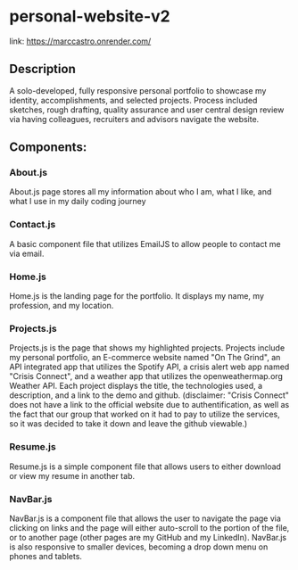# personal-website-v2
link: https://marccastro.onrender.com/

## Description
A solo-developed, fully responsive personal portfolio to showcase my identity, accomplishments, and selected projects. Process included sketches, rough drafting, quality assurance and user central design review via having colleagues, recruiters and advisors navigate the website.

## Components:

### About.js
About.js page stores all my information about who I am, what I like, and what I use in my daily coding journey

### Contact.js
A basic component file that utilizes EmailJS to allow people to contact me via email.

### Home.js
Home.js is the landing page for the portfolio. It displays my name, my profession, and my location.

### Projects.js
Projects.js is the page that shows my highlighted projects. Projects include my personal portfolio, an E-commerce website named "On The Grind", an API integrated app that utilizes the Spotify API, a crisis alert web app named "Crisis Connect", and 
a weather app that utilizes the openweathermap.org Weather API. Each project displays the title, the technologies used, a description, and a link to the demo and github. (disclaimer: "Crisis Connect" does not have a link to the official website due to authentification, as well as the fact that our group that worked on it had to pay to utilize the services, so it was decided to take it down and leave the github viewable.)

### Resume.js
Resume.js is a simple component file that allows users to either download or view my resume in another tab.

### NavBar.js
NavBar.js is a component file that allows the user to navigate the page via clicking on links and the page will either auto-scroll to the portion of the file, or to another page (other pages are my GitHub and my LinkedIn). NavBar.js is also responsive to smaller devices, becoming a drop down menu on phones and tablets.
